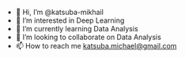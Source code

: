 - 👋 Hi, I’m @katsuba-mikhail
- 👀 I’m interested in Deep Learning
- 🌱 I’m currently learning Data Analysis
- 💞️ I’m looking to collaborate on Data Analysis
- 📫 How to reach me katsuba.michael@gmail.com
